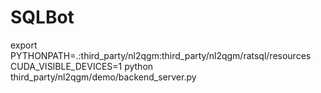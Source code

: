 # SQLBot
export PYTHONPATH=.:third_party/nl2qgm:third_party/nl2qgm/ratsql/resources
CUDA_VISIBLE_DEVICES=1 python third_party/nl2qgm/demo/backend_server.py
